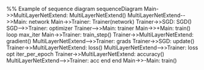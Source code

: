 %% Example of sequence diagram
sequenceDiagram
  Main->>MultiLayerNetExtend: MultiLayerNetExtend()
  MultiLayerNetExtend-->>Main: network
  Main->>Trainer: Trainer(network)
  Trainer->>SGD: SGD()
  SGD-->>Trainer: optimizer
  Trainer-->>Main: trainer
  Main->>+Main: train()
  loop max_iter
    Main->>Trainer: train_step()
    Trainer->>MultiLayerNetExtend: gradient()
    MultiLayerNetExtend-->>Trainer: grads
    Trainer->>SGD: update()
    Trainer->>MultiLayerNetExtend: loss()
    MultiLayerNetExtend-->>Trainer: loss
    opt iter_per_epoch
      Trainer->>MultiLayerNetExtend: accuracy()
      MultiLayerNetExtend-->>Trainer: acc
    end
  end
  Main->>-Main: train()

